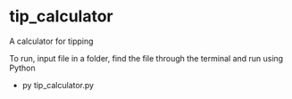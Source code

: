 # tip_calculator
A calculator for tipping

To run, input file in a folder, find the file through the terminal and run using Python

- py tip_calculator.py
